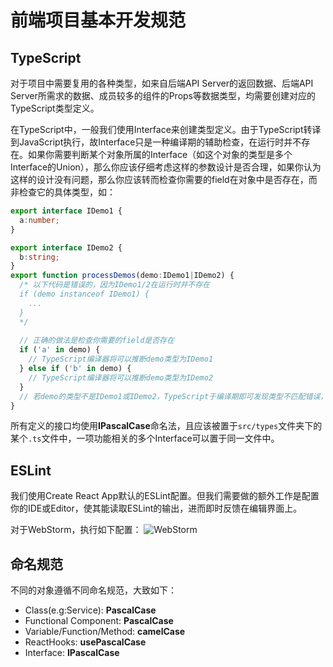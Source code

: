 # 前端项目基本开发规范
## TypeScript
对于项目中需要复用的各种类型，如来自后端API Server的返回数据、后端API Server所需求的数据、成员较多的组件的Props等数据类型，均需要创建对应的TypeScript类型定义。

在TypeScript中，一般我们使用Interface来创建类型定义。由于TypeScript转译到JavaScript执行，故Interface只是一种编译期的辅助检查，在运行时并不存在。如果你需要判断某个对象所属的Interface（如这个对象的类型是多个Interface的Union），那么你应该仔细考虑这样的参数设计是否合理，如果你认为这样的设计没有问题，那么你应该转而检查你需要的field在对象中是否存在，而非检查它的具体类型，如：
```typescript
export interface IDemo1 {
  a:number;
}

export interface IDemo2 {
  b:string;
}
export function processDemos(demo:IDemo1|IDemo2) {
  /* 以下代码是错误的，因为IDemo1/2在运行时并不存在
  if (demo instanceof IDemo1) {
    ...
  }
  */
  
  // 正确的做法是检查你需要的field是否存在
  if ('a' in demo) {
    // TypeScript编译器将可以推断demo类型为IDemo1
  } else if ('b' in demo) {
    // TypeScript编译器将可以推断demo类型为IDemo2
  }
  // 若demo的类型不是IDemo1或IDemo2，TypeScript于编译期即可发现类型不匹配错误，并终止编译
}
```
所有定义的接口均使用**IPascalCase**命名法，且应该被置于`src/types`文件夹下的某个`.ts`文件中，一项功能相关的多个Interface可以置于同一文件中。

## ESLint
我们使用Create React App默认的ESLint配置。但我们需要做的额外工作是配置你的IDE或Editor，使其能读取ESLint的输出，进而即时反馈在编辑界面上。

对于WebStorm，执行如下配置：
![WebStorm](https://i.loli.net/2020/07/15/RT5PpuDi73g4cWe.png)

## 命名规范
不同的对象遵循不同命名规范，大致如下：
* Class(e.g:Service): **PascalCase**
* Functional Component: **PascalCase**
* Variable/Function/Method: **camelCase**
* ReactHooks: **usePascalCase**
* Interface: **IPascalCase**
